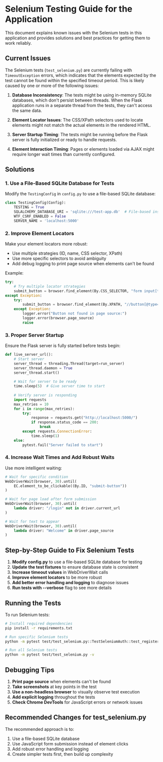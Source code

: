 # Selenium Testing Guide for the Application

This document explains known issues with the Selenium tests in this application and provides solutions and best practices for getting them to work reliably.

## Current Issues

The Selenium tests (`test_selenium.py`) are currently failing with `TimeoutException` errors, which indicates that the elements expected by the test cannot be found within the specified timeout period. This is likely caused by one or more of the following issues:

1. **Database Inconsistency**: The tests might be using in-memory SQLite databases, which don't persist between threads. When the Flask application runs in a separate thread from the tests, they can't access the same data.

2. **Element Locator Issues**: The CSS/XPath selectors used to locate elements might not match the actual elements in the rendered HTML.

3. **Server Startup Timing**: The tests might be running before the Flask server is fully initialized or ready to handle requests.

4. **Element Interaction Timing**: Pages or elements loaded via AJAX might require longer wait times than currently configured.

## Solutions

### 1. Use a File-Based SQLite Database for Tests

Modify the `TestingConfig` in `config.py` to use a file-based SQLite database:

```python
class TestingConfig(Config):
    TESTING = True
    SQLALCHEMY_DATABASE_URI = 'sqlite:///test-app.db'  # File-based instead of :memory:
    WTF_CSRF_ENABLED = False
    SERVER_NAME = 'localhost:5000'
```

### 2. Improve Element Locators

Make your element locators more robust:

- Use multiple strategies (ID, name, CSS selector, XPath)
- Use more specific selectors to avoid ambiguity
- Add debug logging to print page source when elements can't be found

Example:
```python
try:
    # Try multiple locator strategies
    submit_button = browser.find_element(By.CSS_SELECTOR, "form input[type=submit]")
except Exception:
    try:
        submit_button = browser.find_element(By.XPATH, "//button[@type='submit']")
    except Exception:
        logger.error("Button not found in page source:")
        logger.error(browser.page_source)
        raise
```

### 3. Proper Server Startup

Ensure the Flask server is fully started before tests begin:

```python
def live_server_url():
    # Start server
    server_thread = threading.Thread(target=run_server)
    server_thread.daemon = True
    server_thread.start()
    
    # Wait for server to be ready
    time.sleep(5)  # Give server time to start
    
    # Verify server is responding
    import requests
    max_retries = 10
    for i in range(max_retries):
        try:
            response = requests.get("http://localhost:5000/")
            if response.status_code == 200:
                break
        except requests.ConnectionError:
            time.sleep(1)
    else:
        pytest.fail("Server failed to start")
```

### 4. Increase Wait Times and Add Robust Waits

Use more intelligent waiting:

```python
# Wait for specific condition
WebDriverWait(browser, 30).until(
    EC.element_to_be_clickable((By.ID, "submit-button"))
)

# Wait for page load after form submission
WebDriverWait(browser, 30).until(
    lambda driver: "/login" not in driver.current_url
)

# Wait for text to appear
WebDriverWait(browser, 30).until(
    lambda driver: "Welcome" in driver.page_source
)
```

## Step-by-Step Guide to Fix Selenium Tests

1. **Modify config.py** to use a file-based SQLite database for testing
2. **Update the test fixtures** to ensure database state is consistent
3. **Increase timeout values** in WebDriverWait calls
4. **Improve element locators** to be more robust
5. **Add better error handling and logging** to diagnose issues
6. **Run tests with --verbose** flag to see more details

## Running the Tests

To run Selenium tests:

```bash
# Install required dependencies
pip install -r requirements.txt

# Run specific Selenium tests
python -m pytest test/test_selenium.py::TestSeleniumAuth::test_register_and_login -v

# Run all Selenium tests
python -m pytest test/test_selenium.py -v
```

## Debugging Tips

1. **Print page source** when elements can't be found
2. **Take screenshots** at key points in the test
3. **Use a non-headless browser** to visually observe test execution
4. **Add explicit logging** throughout the tests
5. **Check Chrome DevTools** for JavaScript errors or network issues

## Recommended Changes for test_selenium.py

The recommended approach is to:

1. Use a file-based SQLite database
2. Use JavaScript form submission instead of element clicks
3. Add robust error handling and logging
4. Create simpler tests first, then build up complexity
